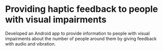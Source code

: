 # Providing haptic feedback to people with visual impairments

Developed an Android app to provide information to people with visual impairments about the number of people around them by giving feedback with audio and vibration.
